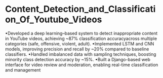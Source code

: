 # Content_Detection_and_Classification_Of_Youtube_Videos
•Developed a deep learning–based system to detect inappropriate content in YouTube videos, achieving ~87% classification accuracyacross multiple categories (safe, offensive, violent, adult).
•Implemented LSTM and CNN models, improving precision and recall by ~20% compared to baseline classifiers.
•Handled imbalanced data with sampling techniques, boosting minority class detection accuracy by ~15%.
•Built a Django-based web interface for video review and moderation, enabling real-time classification and management
